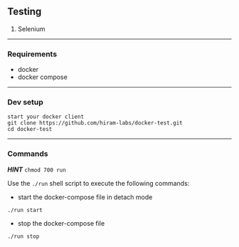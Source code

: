 ## Testing

1. Selenium

---

### Requirements

- docker
- docker compose

---

### Dev setup

```
start your docker client
git clone https://github.com/hiram-labs/docker-test.git
cd docker-test
```

---

### Commands

**_HINT_** `chmod 700 run`

Use the `./run` shell script to execute the following commands:

- start the docker-compose file in detach mode

```
./run start
```

- stop the docker-compose file

```
./run stop
```
